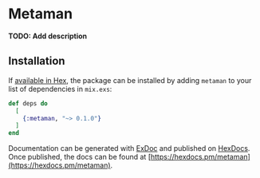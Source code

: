 # Metaman

**TODO: Add description**

## Installation

If [available in Hex](https://hex.pm/docs/publish), the package can be installed
by adding `metaman` to your list of dependencies in `mix.exs`:

```elixir
def deps do
  [
    {:metaman, "~> 0.1.0"}
  ]
end
```

Documentation can be generated with [ExDoc](https://github.com/elixir-lang/ex_doc)
and published on [HexDocs](https://hexdocs.pm). Once published, the docs can
be found at [https://hexdocs.pm/metaman](https://hexdocs.pm/metaman).

